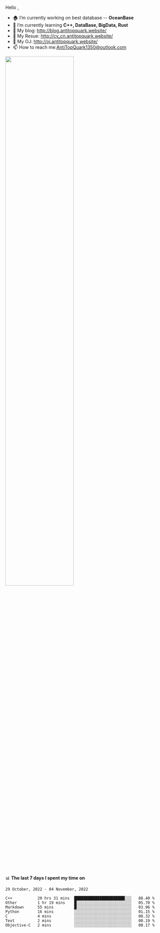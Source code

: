 
Hello , 

- 🏠 I’m currently working on best database -- **OceanBase**
- 🌱 I’m currently learning **C++, DataBase, BigData, Rust**
- 🔭 My blog:   http://blog.antitopquark.website/ 
- 👦 My Resue:  http://cv_cn.antitopquark.website/
- 🚉 My OJ:     http://oj.antitopquark.website/
- 📫 How to reach me:AntiTopQuark1350@outlook.com


<img width="65%" src="https://github-readme-stats.vercel.app/api?username=AntiTopQuark&show_icons=true&count_private=true&hide=prs&theme=default_repocard">


📊 **The last 7 days I spent my time on** 

<!--START_SECTION:waka-->
```text
29 October, 2022 - 04 November, 2022

C++           20 hrs 31 mins  ██████████████████████░░░   88.40 % 
Other         1 hr 19 mins    █░░░░░░░░░░░░░░░░░░░░░░░░   05.70 % 
Markdown      55 mins         █░░░░░░░░░░░░░░░░░░░░░░░░   03.96 % 
Python        16 mins         ░░░░░░░░░░░░░░░░░░░░░░░░░   01.15 % 
C             4 mins          ░░░░░░░░░░░░░░░░░░░░░░░░░   00.32 % 
Text          2 mins          ░░░░░░░░░░░░░░░░░░░░░░░░░   00.19 % 
Objective-C   2 mins          ░░░░░░░░░░░░░░░░░░░░░░░░░   00.17 %
```
<!--END_SECTION:waka-->


